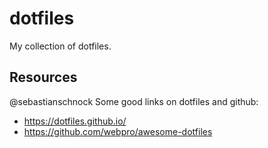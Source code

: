 # dotfiles
My collection of dotfiles.

## Resources
@sebastianschnock
Some good links on dotfiles and github:
- https://dotfiles.github.io/
- https://github.com/webpro/awesome-dotfiles
